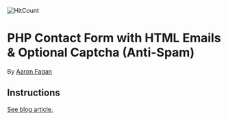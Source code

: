 ![HitCount](http://hits.dwyl.io/aaronfagan/php-contact-form-with-html-emails-optional-captcha-anti-spam.svg)
# PHP Contact Form with HTML Emails & Optional Captcha (Anti-Spam)
By [Aaron Fagan](https://www.aaronfagan.ca/)

## Instructions
[See blog article.](https://www.aaronfagan.ca/blog/2015/php-contact-form-with-html-emails-optional-captcha-anti-spam/)

